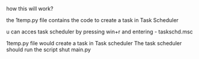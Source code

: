 how this will work?

the 1temp.py file contains the code to create a task in Task Scheduler

u can acces task scheduler by pressing win+r and entering - taskschd.msc

1temp.py file would create a task in Task scheduler
The task scheduler should run the script shut main.py
